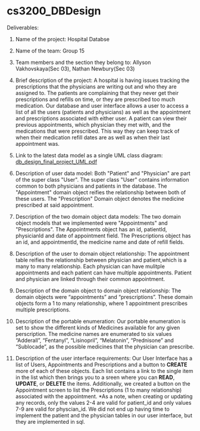 # cs3200_DBDesign
Deliverables: 

1. Name of the project: Hospital Databse

2. Name of the team: Group 15

3. Team members and the section they belong to: Allyson Vakhovskaya(Sec 03), Nathan Newbury(Sec 03)

4. Brief description of the project:
A hospital is having issues tracking the prescriptions that the physicians are writing out and who they are assigned to. The patients are complaining that they never get their prescriptions and refills on time, or they are prescribed too much medication. Our database and user interface allows a user to access a list of all the users (patients and physicians) as well as the appointment and prescriptions associated with either user. A patient can view their previous appointments, which physician they met with, and the medications that were prescribed. This way they can keep track of when their medication refill dates are as well as when their last appointment was.

5. Link to the latest data model as a single UML class diagram:
[ db_design_final_project_UML.pdf](https://github.com/AVakhovskaya/cs3200_DBDesign/files/6381524/db_design_final_project_UML.pdf)

6. Description of user data model: Both "Patient"  and "Physician" are part of the super class "User". The super class "User" contains information common to both physicians and patients in the database. The "Appointment" domain object reifies the relationship between both of these users. The "Prescription" Domain object denotes the medicine prescribed at said appointment.

7. Description of the two domain object data models:
The two domain object models that we implemented were "Appointments" and "Prescriptions". The Appointments object has an id, patientId, physicianId and date of appointment field. The Prescriptions object has an id, and appointmentId, the medicine name and date of refill fields.

8. Description of the user to domain object relationship:
The appointment table reifies the relationship between physician and patient,which is a many to many relationship. Each physician can have mulitple appointments and each patient can have multiple appointments. Patient and physician are linked through their common appointment.

9. Description of the domain object to domain object relationship:
The domain objects were “appointments” and “prescriptions”. These domain objects form a 1 to many relationship, where 1 appointment prescribes multiple prescriptions. 

10. Description of the portable enumeration: 
Our portable enumeration is set to show the different kinds of Medicines available for any given perscription. The medicine names are enumerated to six values “Adderall”, “Fentanyl”, “Lisinopril”, “Melatonin”, “Prednisone” and “Sublocade”, as the possible medicines that the physician can prescribe.   

11. Description of the user interface requirements:
Our User Interface has a list of Users, Appointments and Prescriptions and a button to **CREATE** more of each of these objects. Each list contains a link to the single item in the list which then brings you to a sreen where you can **READ**, **UPDATE**, or **DELETE** the items. Additionally, we created a button on the Appointment screen to list the Prescriptions (1 to many relationship) associated with the appointment. *As a note, when creating or updating any records, only the values 2-4 are valid for patient_id and only values 7-9 are valid for physcian_id. We did not end up having time to implement the patient and the physician tables in our user interface, but they are implemented in sql.
